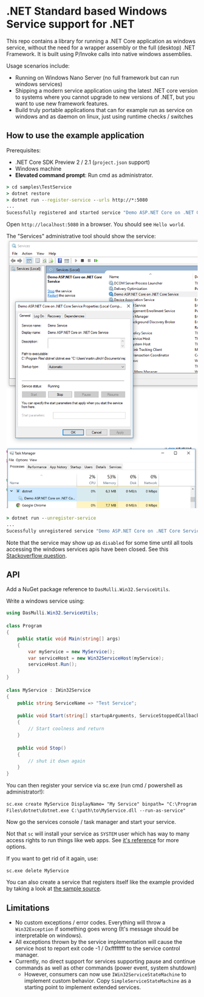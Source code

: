 # .NET Standard based Windows Service support for .NET

This repo contains a library for running a .NET Core application as windows service, without
the need for a wrapper assembly or the full (desktop) .NET Framework.
It is built using P/Invoke calls into native windows assemblies.

Usage scenarios include:
* Running on Windows Nano Server (no full framework but can run windows services)
* Shipping a modern service application using the latest .NET core version to systems
  where you cannot upgrade to new versions of .NET, but you want to use new framework features.
* Build truly portable applications that can for example run as service on windows and as daemon on linux,
  just using runtime checks / switches

## How to use the example application
Prerequisites:
* .NET Core SDK Preview 2 / 2.1 (`project.json` support)
* Windows machine
* **Elevated command prompt**: Run cmd as administrator.
```cmd
> cd samples\TestService
> dotnet restore
> dotnet run --register-service --urls http://*:5080
...
Sucessfully registered and started service "Demo ASP.NET Core on .NET Core Service"
```
Open `http://localhost:5080` in a browser. You should see `Hello world`.

The "Services" administrative tool should show the service:
![running service](./img/running-service.png)
![running service](./img/running-service-taskmgr.png)

```cmd
> dotnet run --unregister-service
...
Sucessfully unregistered service "Demo ASP.NET Core on .NET Core Service"
```
Note that the service may show up as `disabled` for some time until all tools accessing the windows services apis have been closed.
See this [Stackoverflow question](http://stackoverflow.com/questions/20561990/how-to-solve-the-specified-service-has-been-marked-for-deletion-error).

## API

Add a NuGet package reference to `DasMulli.Win32.ServiceUtils`.

Write a windows service using:

```c#
using DasMulli.Win32.ServiceUtils;

class Program
{
    public static void Main(string[] args)
    {
        var myService = new MyService();
        var serviceHost = new Win32ServiceHost(myService);
        serviceHost.Run();
    }
}

class MyService : IWin32Service
{
    public string ServiceName => "Test Service";

    public void Start(string[] startupArguments, ServiceStoppedCallback serviceStoppedCallback)
    {
        // Start coolness and return
    }

    public void Stop()
    {
        // shut it down again
    }
}
```

You can then register your service via sc.exe (run cmd / powershell as administrator!):

`sc.exe create MyService DisplayName= "My Service" binpath= "C:\Program Files\dotnet\dotnet.exe C:\path\to\MyService.dll --run-as-service"`

Now go the services console / task manager and start your service.

Not that `sc` will install your service as `SYSTEM` user which has way to many access rights to run things like web apps.
See [it's reference](https://technet.microsoft.com/en-us/library/cc990289(v=ws.11).aspx) for more options.

If you want to get rid of it again, use:

`sc.exe delete MyService`

You can also create a service that registers itself like the example provided by
taking a look at [the sample source](./samples/TestService/Program.cs).

## Limitations

* No custom exceptions / error codes. Everything will throw a `Win32Exception` if something goes wrong (It's message should be
  interpretable on windows).
* All exceptions thrown by the service implementation will cause the service host
  to report exit code -1 / 0xffffffff to the service control manager.
* Currently, no direct support for services supporting pause and continue commands as well as other commands (power event, system shutdown)
  * However, consumers can now use `IWin32ServiceStateMachine` to implement custom behavior.
    Copy `SimpleServiceStateMachine` as a starting point to implement extended services.
